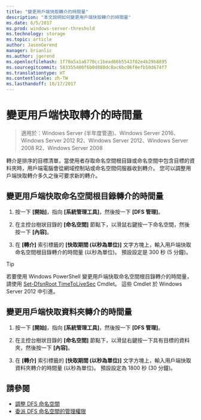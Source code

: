 ```yaml
---
title: "變更用戶端快取轉介的時間量"
description: "本文說明如何變更用戶端快取轉介的時間量"
ms.date: 6/5/2017
ms.prod: windows-server-threshold
ms.technology: storage
ms.topic: article
author: JasonGerend
manager: brianlic
ms.author: jgerend
ms.openlocfilehash: 1f70a5a1a6770cc1bead66b5543f02e4b29b8895
ms.sourcegitcommit: 583355400f6b0d880dc0ac6bc06f0efb50d674f7
ms.translationtype: HT
ms.contentlocale: zh-TW
ms.lasthandoff: 10/17/2017
---
```

# <a name="change-the-amount-of-time-that-clients-cache-referrals"></a>變更用戶端快取轉介的時間量

> 適用於：Windows Server (半年度管道)、Windows Server 2016、Windows Server 2012 R2、Windows Server 2012、Windows Server 2008 R2、Windows Server 2008

轉介是排序的目標清單，當使用者存取命名空間根目錄或命名空間中包含目標的資料夾時，用戶端電腦會從網域控制站或命名空間伺服器收到轉介。 您可以調整用戶端快取轉介多久之後可要求新的轉介。

## <a name="to-change-the-amount-of-time-that-clients-cache-namespace-root-referrals"></a>變更用戶端快取命名空間根目錄轉介的時間量

1.  按一下 **\[開始\]**，指向 **\[系統管理工具\]**，然後按一下 **\[DFS 管理\]**。

2.  在主控台樹狀目錄的 **\[命名空間\]** 節點下，以滑鼠右鍵按一下命名空間，然後按一下 **\[內容\]**。

3.  在 **\[轉介\]** 索引標籤的 **\[快取期間 (以秒為單位)\]** 文字方塊上，輸入用戶端快取命名空間根目錄轉介的時間量 (以秒為單位)。 預設設定是 300 秒 (5 分鐘)。

> [!TIP]
> 若要使用 Windows PowerShell 變更用戶端快取命名空間根目錄轉介的時間量，請使用 [Set-DfsnRoot TimeToLiveSec](https://technet.microsoft.com/library/jj884281.aspx) Cmdlet。 這些 Cmdlet 於 Windows Server 2012 中引進。

## <a name="to-change-the-amount-of-time-that-clients-cache-folder-referrals"></a>變更用戶端快取資料夾轉介的時間量

1.  按一下 **\[開始\]**，指向 **\[系統管理工具\]**，然後按一下 **\[DFS 管理\]**。

2.  在主控台樹狀目錄的 **\[命名空間\]** 節點下，以滑鼠右鍵按一下具有目標的資料夾，然後按一下 **\[內容\]**。

3.  在 **\[轉介\]** 索引標籤的 **\[快取期間 (以秒為單位)\]** 文字方塊上，輸入用戶端快取資料夾轉介的時間量 (以秒為單位)。 預設設定為 1800 秒 (30 分鐘)。

## <a name="see-also"></a>請參閱

-   [調整 DFS 命名空間](tuning-dfs-namespaces.md)
-   [委派 DFS 命名空間的管理權限](delegate-management-permissions-for-dfs-namespaces.md)


